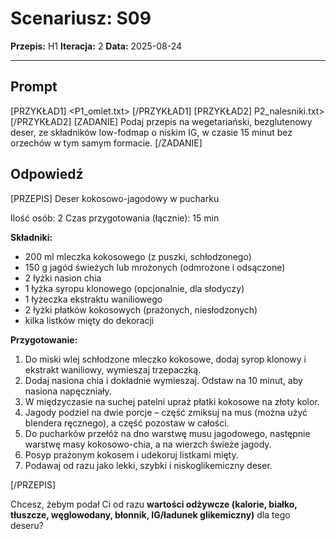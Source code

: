 ﻿# Scenariusz: S09
**Przepis:** H1
**Iteracja:** 2
**Data:** 2025-08-24

---

## Prompt
[PRZYKŁAD1] <P1_omlet.txt> [/PRZYKŁAD1] [PRZYKŁAD2] P2_nalesniki.txt> [/PRZYKŁAD2] [ZADANIE] Podaj przepis na wegetariański, bezglutenowy deser, ze składników low-fodmap o niskim IG, w czasie 15 minut bez orzechów w tym samym formacie. [/ZADANIE]


## Odpowiedź
\[PRZEPIS] Deser kokosowo-jagodowy w pucharku

Ilość osób: 2
Czas przygotowania (łącznie): 15 min

**Składniki:**

* 200 ml mleczka kokosowego (z puszki, schłodzonego)
* 150 g jagód świeżych lub mrożonych (odmrożone i odsączone)
* 2 łyżki nasion chia
* 1 łyżka syropu klonowego (opcjonalnie, dla słodyczy)
* 1 łyżeczka ekstraktu waniliowego
* 2 łyżki płatków kokosowych (prażonych, niesłodzonych)
* kilka listków mięty do dekoracji

**Przygotowanie:**

1. Do miski wlej schłodzone mleczko kokosowe, dodaj syrop klonowy i ekstrakt waniliowy, wymieszaj trzepaczką.
2. Dodaj nasiona chia i dokładnie wymieszaj. Odstaw na 10 minut, aby nasiona napęczniały.
3. W międzyczasie na suchej patelni upraż płatki kokosowe na złoty kolor.
4. Jagody podziel na dwie porcje – część zmiksuj na mus (można użyć blendera ręcznego), a część pozostaw w całości.
5. Do pucharków przełóż na dno warstwę musu jagodowego, następnie warstwę masy kokosowo-chia, a na wierzch świeże jagody.
6. Posyp prażonym kokosem i udekoruj listkami mięty.
7. Podawaj od razu jako lekki, szybki i niskoglikemiczny deser.

\[/PRZEPIS]

Chcesz, żebym podał Ci od razu **wartości odżywcze (kalorie, białko, tłuszcze, węglowodany, błonnik, IG/ładunek glikemiczny)** dla tego deseru?
